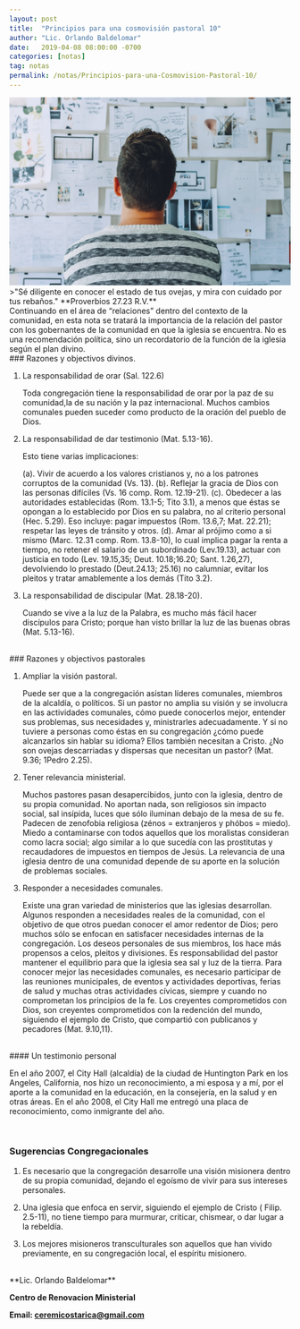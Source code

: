 ```yaml
---
layout: post
title:  "Principios para una cosmovisión pastoral 10"
author: "Lic. Orlando Baldelomar"
date:   2019-04-08 08:00:00 -0700
categories: [notas]
tag: notas
permalink: /notas/Principios-para-una-Cosmovision-Pastoral-10/
---
```


<img src="/assets/img/cosmovision.jpeg" class="img-fluid" alt="Responsive image">

<br>
>"Sé diligente en conocer el estado de tus ovejas, y mira con cuidado por tus rebaños."
**Proverbios 27.23 R.V.**

<br>
Continuando en el área de “relaciones” dentro del contexto de la comunidad, en esta nota se tratará la importancia de la relación del pastor con los gobernantes de la comunidad en que la iglesia se encuentra. No es una recomendación política, sino un recordatorio de la función de la iglesia según el plan divino.  

<br>
### Razones y objectivos divinos.

1. La responsabilidad de orar (Sal. 122.6)

    Toda congregación tiene la responsabilidad de orar por la paz de su comunidad,la de su nación y la paz internacional. Muchos cambios comunales  pueden suceder como producto de la oración del pueblo de Dios. 


2. La responsabilidad de dar testimonio (Mat. 5.13-16).

    Esto tiene varias implicaciones:

    (a). Vivir de acuerdo a los valores cristianos y, no a los patrones corruptos de la comunidad (Vs. 13). (b). Reflejar la gracia de Dios con las personas difíciles (Vs. 16 comp. Rom. 12.19-21). (c). Obedecer a las autoridades establecidas (Rom. 13.1-5; Tito 3.1), a menos que éstas se opongan a lo establecido por Dios en su palabra, no al criterio personal (Hec. 5.29). Eso incluye: pagar impuestos (Rom. 13.6,7; Mat. 22.21); respetar las leyes de tránsito y otros. (d). Amar al prójimo como a si mismo (Marc. 12.31 comp. Rom. 13.8-10), lo cual implica pagar la renta a tiempo, no retener el salario de un subordinado (Lev.19.13), actuar con justicia en todo (Lev. 19.15,35; Deut. 10.18;16.20; Sant. 1.26,27), devolviendo lo prestado (Deut.24.13; 25.16) no calumniar, evitar los pleitos y tratar amablemente a los demás (Tito 3.2).


3. La responsabilidad de discipular (Mat. 28.18-20).

    Cuando se vive a la luz de la Palabra, es mucho más fácil hacer discípulos para Cristo; porque han visto brillar la luz de las buenas obras (Mat. 5.13-16).

<br>
### Razones y objectivos pastorales

1. Ampliar la visión pastoral.

    Puede ser que a la congregación asistan líderes comunales, miembros de la alcaldía, o políticos. Si un pastor no amplia su visión y se involucra en las actividades comunales, cómo puede conocerlos mejor, entender sus problemas, sus necesidades y, ministrarles adecuadamente. Y si no tuviere a personas como éstas en su congregación ¿cómo puede alcanzarlos sin hablar su idioma? Ellos también necesitan a Cristo. ¿No son ovejas descarriadas y dispersas que necesitan un pastor? (Mat. 9.36; 1Pedro 2.25).


2. Tener relevancia ministerial.

    Muchos pastores pasan desapercibidos, junto con la iglesia, dentro de su propia comunidad. No aportan nada, son religiosos sin impacto social, sal insípida, luces que sólo iluminan debajo de la mesa de su fe. Padecen de zenofobia religiosa (zénos = extranjeros y phóbos = miedo). Miedo a contaminarse con todos aquellos que los moralistas consideran como lacra social; algo similar a lo que sucedía con las prostitutas y recaudadores de impuestos en tiempos de Jesús. La relevancia de una iglesia dentro de una comunidad depende de su aporte en la solución de problemas sociales.


3.  Responder a necesidades comunales. 

    Existe una gran variedad de ministerios que las iglesias desarrollan. Algunos responden a necesidades reales de la comunidad, con el objetivo de que otros puedan conocer el amor redentor de Dios; pero muchos sólo se enfocan en satisfacer necesidades internas de la congregación. Los deseos personales de sus miembros, los hace más propensos a celos, pleitos y divisiones. Es responsabilidad del pastor mantener el equilibrio para que la iglesia sea sal y luz de la tierra. Para conocer mejor las necesidades comunales, es necesario participar de las reuniones municipales, de eventos y actividades deportivas, ferias de salud y muchas otras actividades cívicas, siempre y cuando no comprometan los principios de la fe. Los creyentes comprometidos con Dios, son creyentes comprometidos con la redención del mundo, siguiendo el ejemplo de Cristo, que compartió con publicanos y pecadores (Mat. 9.10,11).

<br>
#### Un testimonio personal

En el año 2007, el City Hall (alcaldía) de la ciudad de Huntington Park en los Angeles, California, nos hizo un reconocimiento, a mi esposa y a mí, por el aporte a la comunidad en la educación, en la consejería, en la salud y en otras áreas. En el año 2008, el City Hall me entregó una placa de reconocimiento, como inmigrante del año.


<br>
<h3 class="text-center">Sugerencias Congregacionales</h3>

1. Es necesario que la congregación desarrolle una visión misionera dentro de su propia comunidad, dejando el egoísmo de vivir para sus intereses personales.


2. Una iglesia que enfoca en servir, siguiendo el ejemplo de Cristo ( Filip. 2.5-11), no tiene tiempo para murmurar, criticar, chismear, o dar lugar a la rebeldía.

3. Los mejores misioneros transculturales son aquellos que han vivido previamente, en su congregación local, el espíritu misionero.


<br>
**Lic. Orlando Baldelomar**

**Centro de Renovacion Ministerial**

**Email: ceremicostarica@gmail.com**